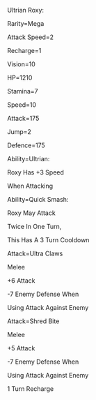 Ultrian Roxy:

Rarity=Mega

Attack Speed=2

Recharge=1

Vision=10

HP=1210

Stamina=7

Speed=10

Attack=175

Jump=2

Defence=175

Ability=Ultrian:

Roxy Has +3 Speed

When Attacking

Ability=Quick Smash:

Roxy May Attack

Twice In One Turn,

This Has A 3 Turn Cooldown

Attack=Ultra Claws

Melee

+6 Attack

-7 Enemy Defense When

Using Attack Against Enemy

Attack=Shred Bite

Melee

+5 Attack

-7 Enemy Defense When

Using Attack Against Enemy

1 Turn Recharge
